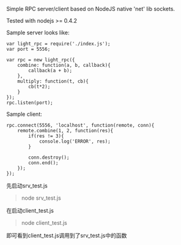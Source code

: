 Simple RPC server/client based on NodeJS native 'net' lib sockets. 

Tested with nodejs >= 0.4.2

Sample server looks like:

	var light_rpc = require('./index.js');
	var port = 5556;

	var rpc = new light_rpc({
		combine: function(a, b, callback){
			callback(a + b);
		},
		multiply: function(t, cb){
			cb(t*2);
		}
	});
	rpc.listen(port);


Sample client:

	rpc.connect(5556, 'localhost', function(remote, conn){
		remote.combine(1, 2, function(res){
			if(res != 3){
				console.log('ERROR', res);
			}

			conn.destroy();
			conn.end();
		});
	});

先启动srv_test.js
> node srv_test.js

在启动client_test.js
> node client_test.js

即可看到client_test.js调用到了srv_test.js中的函数
